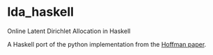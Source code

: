 lda_haskell
===========

Online Latent Dirichlet Allocation in Haskell

A Haskell port of the python implementation from the [Hoffman paper](https://www.cs.princeton.edu/~blei/papers/HoffmanBleiBach2010b.pdf).
